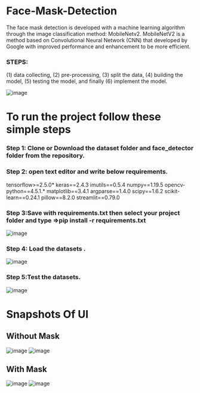 # Face-Mask-Detection
The face mask detection is developed with a machine learning algorithm through the image classification method: MobileNetv2. MobileNetV2 is a method based on Convolutional Neural Network (CNN) that developed by Google with improved performance and enhancement to be more efficient.

### STEPS:
 (1) data collecting,
 (2) pre-processing, 
(3) split the data,
 (4) building the model,
 (5) testing the model, 
and finally (6) implement the model.


![image](https://user-images.githubusercontent.com/41635465/149117298-e491ab91-5e38-4a5f-8d5f-d8d7e74501ff.png)

# To run the project follow these simple steps
### Step 1: Clone or Download the dataset folder and face_detector folder from the repository.
### Step 2: open text editor and write below requirements.
tensorflow>=2.5.0*
keras==2.4.3
imutils==0.5.4
numpy==1.19.5
opencv-python==4.5.1.*
matplotlib==3.4.1
argparse==1.4.0
scipy==1.6.2
scikit-learn==0.24.1
pillow==8.2.0
streamlit==0.79.0
### Step 3:Save with requirements.txt then select your project folder and type =>**pip install -r requirements.txt**
![image](https://user-images.githubusercontent.com/41635465/149119433-c7e12804-e0d1-48ea-a39a-54a904a673a8.png)
### Step 4: Load the datasets .
![image](https://user-images.githubusercontent.com/41635465/149120362-ce8e5a78-77dd-46f1-8a78-f507e0c40d75.png)
### Step 5:Test the datasets.
![image](https://user-images.githubusercontent.com/41635465/149120483-9b367d95-70cf-44c5-bf2c-75bad00ceaac.png)





# Snapshots Of UI
## **Without Mask**




![image](https://user-images.githubusercontent.com/41635465/140611523-6d243cba-34f9-44a3-837d-da88e5f5e59a.png)
![image](https://user-images.githubusercontent.com/41635465/187360521-93ae697b-3dc0-4bae-b20a-4931312b3c0e.png)






## **With Mask**






![image](https://user-images.githubusercontent.com/41635465/140611745-dcc9b01c-030d-4134-b7b2-22f564055a19.png)
![image](https://user-images.githubusercontent.com/41635465/187360575-d451e34f-23c8-48e8-a1d7-6dd70c6a79f9.png)



